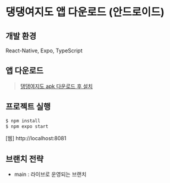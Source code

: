 # 댕댕여지도 앱 다운로드 (안드로이드)

## 개발 환경

React-Native, Expo, TypeScript


## 앱 다운로드
>  [댕댕여지도 apk 다운로드 후 설치]([https://mung-map.netlify.app/](https://expo.dev/artifacts/eas/uk8p3tEkCuXBYT2ALbLetL.apk))

## 프로젝트 실행

```js
$ npm install
$ npm expo start
```
[웹] http://localhost:8081

## 브랜치 전략
- main : 라이브로 운영되는 브랜치
